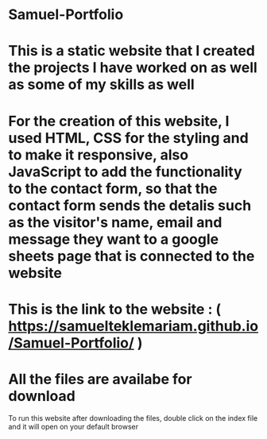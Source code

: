 # Samuel-Portfolio

# This is a static website that I created the projects I have worked on as well as some of my skills as well

# For the creation of this website, I used HTML, CSS for the styling and to make it responsive, also JavaScript to add the functionality to the contact form, so that the contact form sends the detalis such as the visitor's name, email and message they want to a google sheets page that is connected to the website 

# This is the link to the website : ( https://samuelteklemariam.github.io/Samuel-Portfolio/ )

# All the files are availabe for download
 To run this website after downloading the files, double click on the index file and it will open on your default browser
